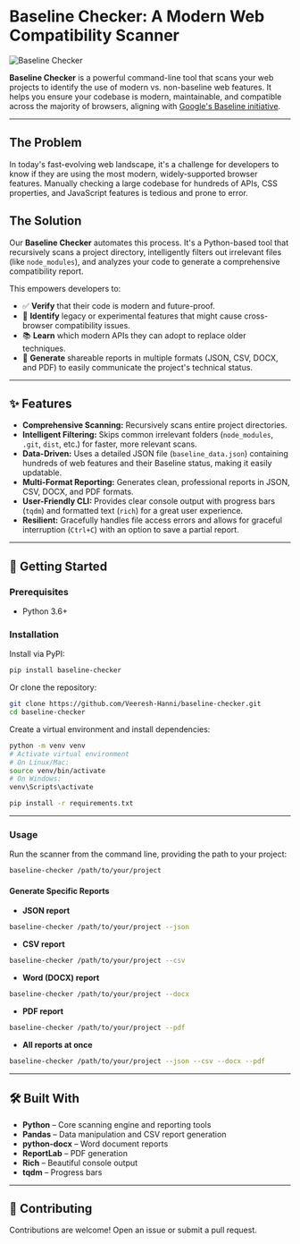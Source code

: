 # Baseline Checker: A Modern Web Compatibility Scanner

![Baseline Checker](https://placehold.co/600x300/2a2d34/ffffff?text=Baseline+Checker)

**Baseline Checker** is a powerful command-line tool that scans your web projects to identify the use of modern vs. non-baseline web features. It helps you ensure your codebase is modern, maintainable, and compatible across the majority of browsers, aligning with [Google&#39;s Baseline initiative](https://web.dev/baseline).

---

## The Problem

In today's fast-evolving web landscape, it's a challenge for developers to know if they are using the most modern, widely-supported browser features. Manually checking a large codebase for hundreds of APIs, CSS properties, and JavaScript features is tedious and prone to error.

## The Solution

Our **Baseline Checker** automates this process. It's a Python-based tool that recursively scans a project directory, intelligently filters out irrelevant files (like `node_modules`), and analyzes your code to generate a comprehensive compatibility report.

This empowers developers to:

* ✅ **Verify** that their code is modern and future-proof.
* 🧐 **Identify** legacy or experimental features that might cause cross-browser compatibility issues.
* 📚 **Learn** which modern APIs they can adopt to replace older techniques.
* 📄 **Generate** shareable reports in multiple formats (JSON, CSV, DOCX, and PDF) to easily communicate the project's technical status.

---

## ✨ Features

* **Comprehensive Scanning:** Recursively scans entire project directories.
* **Intelligent Filtering:** Skips common irrelevant folders (`node_modules`, `.git`, `dist`, etc.) for faster, more relevant scans.
* **Data-Driven:** Uses a detailed JSON file (`baseline_data.json`) containing hundreds of web features and their Baseline status, making it easily updatable.
* **Multi-Format Reporting:** Generates clean, professional reports in JSON, CSV, DOCX, and PDF formats.
* **User-Friendly CLI:** Provides clear console output with progress bars (`tqdm`) and formatted text (`rich`) for a great user experience.
* **Resilient:** Gracefully handles file access errors and allows for graceful interruption (`Ctrl+C`) with an option to save a partial report.

---
## 🚀 Getting Started

### Prerequisites

- Python 3.6+

### Installation

Install via PyPI:

```bash
pip install baseline-checker
```

Or clone the repository:

```bash
git clone https://github.com/Veeresh-Hanni/baseline-checker.git
cd baseline-checker
```

Create a virtual environment and install dependencies:

```bash
python -m venv venv
# Activate virtual environment
# On Linux/Mac:
source venv/bin/activate
# On Windows:
venv\Scripts\activate

pip install -r requirements.txt
```

---

### Usage

Run the scanner from the command line, providing the path to your project:

```bash
baseline-checker /path/to/your/project
```

#### Generate Specific Reports

- **JSON report**  
```bash
baseline-checker /path/to/your/project --json
```

- **CSV report**  
```bash
baseline-checker /path/to/your/project --csv
```

- **Word (DOCX) report**  
```bash
baseline-checker /path/to/your/project --docx
```

- **PDF report**  
```bash
baseline-checker /path/to/your/project --pdf
```

- **All reports at once**  
```bash
baseline-checker /path/to/your/project --json --csv --docx --pdf
```

---

## 🛠️ Built With

- **Python** – Core scanning engine and reporting tools
- **Pandas** – Data manipulation and CSV report generation
- **python-docx** – Word document reports
- **ReportLab** – PDF generation
- **Rich** – Beautiful console output
- **tqdm** – Progress bars

---

## 🤝 Contributing

Contributions are welcome! Open an issue or submit a pull request.

